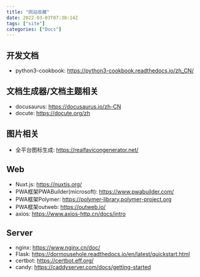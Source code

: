```yaml
---
title: "网站收藏"
date: 2022-03-03T07:30:14Z
tags: ["site"]
categories: ["Docs"]
---
```

## 开发文档
 - python3-cookbook: https://python3-cookbook.readthedocs.io/zh_CN/

## 文档生成器/文档主题相关
 - docusaurus: https://docusaurus.io/zh-CN
 - docute: https://docute.org/zh

## 图片相关
 - 全平台图标生成: https://realfavicongenerator.net/

## Web
 - Nuxt.js: https://nuxtjs.org/
 - PWA框架PWABuilder(microsoft): https://www.pwabuilder.com/
 - PWA框架Polymer: https://polymer-library.polymer-project.org 
 - PWA框架outweb: https://outweb.io/
 - axios: https://www.axios-http.cn/docs/intro

## Server
 - nginx: https://www.nginx.cn/doc/
 - Flask: https://dormousehole.readthedocs.io/en/latest/quickstart.html
 - certbot: https://certbot.eff.org/
 - candy: https://caddyserver.com/docs/getting-started
